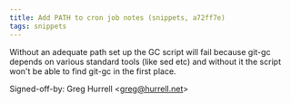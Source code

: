 ```yaml
---
title: Add PATH to cron job notes (snippets, a72ff7e)
tags: snippets
---
```


Without an adequate path set up the GC script will fail because git-gc depends on various standard tools (like sed etc) and without it the script won't be able to find git-gc in the first place.

Signed-off-by: Greg Hurrell &lt;greg@hurrell.net&gt;
